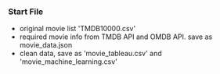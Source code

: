 ### Start File

- original movie list 'TMDB10000.csv'
- required movie info from TMDB API and OMDB API. save as movie_data.json
- clean data, save as 'movie_tableau.csv' and 'movie_machine_learning.csv'
